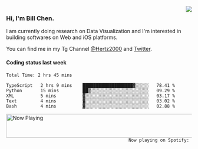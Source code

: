 <img  align="right" src="https://github-readme-stats.vercel.app/api?username=BillChen2k&show_icons=false&count_private=true&hide_title=true">

### Hi, I'm Bill Chen.

I am currently doing research on Data Visualization and I'm interested in building softwares on Web and iOS platforms.

You can find me in my Tg Channel [@Hertz2000](https://t.me/Hertz2000) and [Twitter](https://twitter.com/billchen2k).

#### Coding status last week

<!--START_SECTION:waka-->

```text
Total Time: 2 hrs 45 mins

TypeScript   2 hrs 9 mins    ███████████████████▓░░░░░   78.41 %
Python       15 mins         ██▒░░░░░░░░░░░░░░░░░░░░░░   09.29 %
XML          5 mins          ▓░░░░░░░░░░░░░░░░░░░░░░░░   03.17 %
Text         4 mins          ▓░░░░░░░░░░░░░░░░░░░░░░░░   03.02 %
Bash         4 mins          ▓░░░░░░░░░░░░░░░░░░░░░░░░   02.88 %
```

<!--END_SECTION:waka-->


<div>
<a href="https://spotify-now-playing.billchen2k.vercel.app/now-playing?open">
   <img align="right" src="https://spotify-now-playing.billchen2k.vercel.app/now-playing" width="540" height="64" alt="Now Playing">
</a>
</div>

<div>
<p align="right"><code>Now playing on Spotify: </code></p>
</div>

<!--
**BillChen2K/BillChen2K** is a ✨ _special_ ✨ repository because its `README.md` (this file) appears on your GitHub profile.

Here are some ideas to get you started:

- 🔭 I’m currently working on ...
- 🌱 I’m currently learning ...
- 👯 I’m looking to collaborate on ...
- 🤔 I’m looking for help with ...
- 💬 Ask me about ...
- 📫 How to reach me: ...
- 😄 Pronouns: ...
- ⚡ Fun fact: ...
-->
